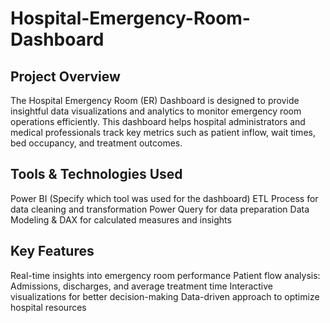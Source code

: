 # Hospital-Emergency-Room-Dashboard

## Project Overview
The Hospital Emergency Room (ER) Dashboard is designed to provide insightful data visualizations and analytics to monitor emergency room operations efficiently. This dashboard helps hospital administrators and medical professionals track key metrics such as patient inflow, wait times, bed occupancy, and treatment outcomes.

## Tools & Technologies Used
Power BI (Specify which tool was used for the dashboard)
ETL Process for data cleaning and transformation
Power Query for data preparation
Data Modeling & DAX for calculated measures and insights

## Key Features
Real-time insights into emergency room performance
Patient flow analysis: Admissions, discharges, and average treatment time
Interactive visualizations for better decision-making
Data-driven approach to optimize hospital resources
